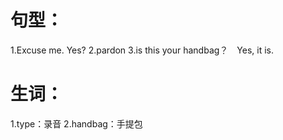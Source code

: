 # 句型：
1.Excuse me. Yes?
2.pardon
3.is this your handbag？　Yes, it is.

# 生词：
1.type：录音
2.handbag：手提包
